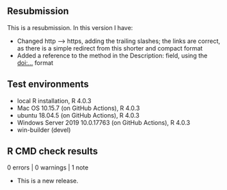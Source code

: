 ## Resubmission

This is a resubmission. In this version I have:

* Changed http --> https, adding the trailing slashes; the links are correct, as 
there is a simple redirect from this shorter and compact format
* Added a reference to the method in the Description: field, using the <doi:...> format 

## Test environments

* local R installation, R 4.0.3
* Mac OS 10.15.7 (on GitHub Actions), R 4.0.3
* ubuntu 18.04.5 (on GitHub Actions), R 4.0.3
* Windows Server 2019 10.0.17763 (on GitHub Actions), R 4.0.3
* win-builder (devel)

## R CMD check results

0 errors | 0 warnings | 1 note

* This is a new release.
